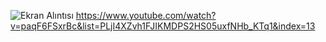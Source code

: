 ![Ekran Alıntısı](https://github.com/erolcum/Otopark/assets/110387801/d679b124-6075-44ed-b2c6-c43c564428c5)
https://www.youtube.com/watch?v=paqF6FSxrBc&list=PLjI4XZvh1FJIKMDPS2HS05uxfNHb_KTq1&index=13
